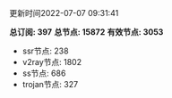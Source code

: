 更新时间2022-07-07 09:31:41

**总订阅: 397**
**总节点: 15872**
**有效节点: 3053**
- ssr节点: 238
- v2ray节点: 1802
- ss节点: 686
- trojan节点: 327
